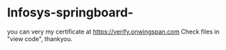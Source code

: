 # Infosys-springboard- 
you can very my certificate at https://verify.onwingspan.com
Check files in "view code", thankyou.
